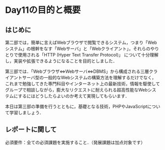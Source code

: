 # Day11の目的と概要

## はじめに

第二部では，簡単に言えばWebブラウザで閲覧できるシステム，つまり「Webシステム」の根幹をなす「Webサーバ」と「Webクライアント」，それらのやりとりで使用される「HTTP (Hyper Text Transfer Protocol)」 について十分理解し，実装や拡張できるようになることを目的としました．

第三部では．「Webブラウザ<=>Webサーバ<=>DBMS」から構成される三層クライアントサーバ型の一般的なWebシステムの構築方法を理解するだけでなく，これまで勉強してきた専門科目やインターネット上の最新技術，情報を駆使してグループで相談しながら，膨大なリクエストに耐えられる超高性能なWebシステムにするにはどうしたらよいのか考えて実現してもらいます．

本日は第三部の準備を行うとともに，基礎となる技術，PHPやJavaScriptについて学習しましょう．

## レポートに関して

必須要件：全ての必須課題を実施すること．（発展課題は加点対象です）